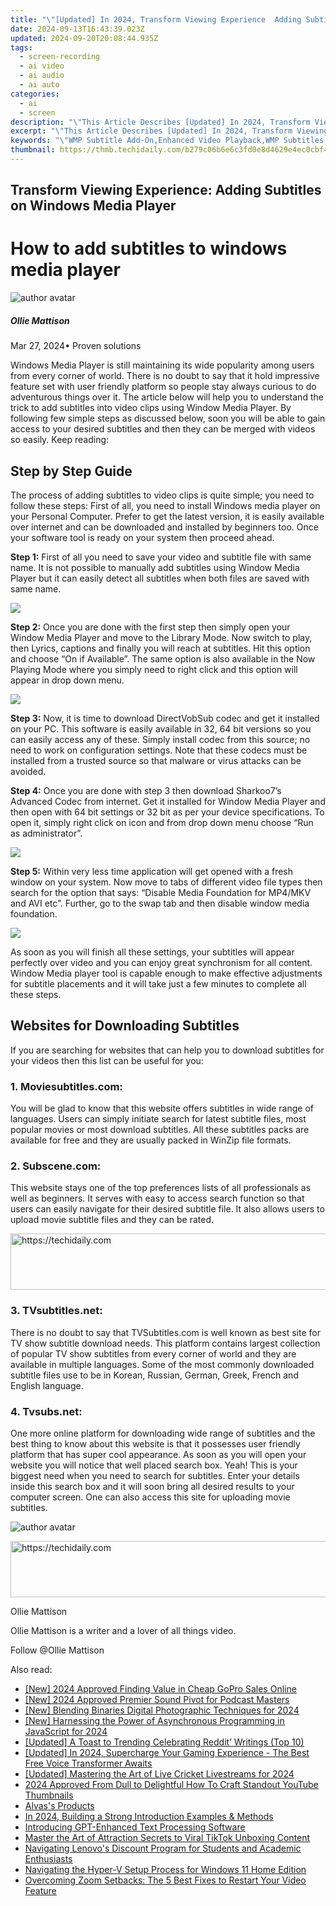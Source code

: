 ```yaml
---
title: "\"[Updated] In 2024, Transform Viewing Experience  Adding Subtitles on Windows Media Player\""
date: 2024-09-13T16:43:39.023Z
updated: 2024-09-20T20:08:44.935Z
tags: 
  - screen-recording
  - ai video
  - ai audio
  - ai auto
categories: 
  - ai
  - screen
description: "\"This Article Describes [Updated] In 2024, Transform Viewing Experience: Adding Subtitles on Windows Media Player\""
excerpt: "\"This Article Describes [Updated] In 2024, Transform Viewing Experience: Adding Subtitles on Windows Media Player\""
keywords: "\"WMP Subtitle Add-On,Enhanced Video Playback,WMP Subtitles Enable,Video Caption Integration,Improved Media Experience,Subtitles for Windows Media Player,Captions in WMP Viewing\""
thumbnail: https://thmb.techidaily.com/b279c06b6e6c3fd0e8d4629e4ec0cbf49c045cc7b02c032f41a1f426c3c24ec8.jpg
---
```


## Transform Viewing Experience: Adding Subtitles on Windows Media Player

# How to add subtitles to windows media player

![author avatar](https://images.wondershare.com/filmora/article-images/ollie-mattison.jpg)

##### Ollie Mattison

 Mar 27, 2024• Proven solutions

Windows Media Player is still maintaining its wide popularity among users from every corner of world. There is no doubt to say that it hold impressive feature set with user friendly platform so people stay always curious to do adventurous things over it. The article below will help you to understand the trick to add subtitles into video clips using Window Media Player. By following few simple steps as discussed below, soon you will be able to gain access to your desired subtitles and then they can be merged with videos so easily. Keep reading:

## Step by Step Guide

The process of adding subtitles to video clips is quite simple; you need to follow these steps: First of all, you need to install Windows media player on your Personal Computer. Prefer to get the latest version, it is easily available over internet and can be downloaded and installed by beginners too. Once your software tool is ready on your system then proceed ahead.

**Step 1:** First of all you need to save your video and subtitle file with same name. It is not possible to manually add subtitles using Window Media Player but it can easily detect all subtitles when both files are saved with same name.

![](https://images.wondershare.com/filmora/article-images/subtitle-wmp-1.jpg)

**Step 2:** Once you are done with the first step then simply open your Window Media Player and move to the Library Mode. Now switch to play, then Lyrics, captions and finally you will reach at subtitles. Hit this option and choose “On if Available”. The same option is also available in the Now Playing Mode where you simply need to right click and this option will appear in drop down menu.

![](https://images.wondershare.com/filmora/article-images/subtitle-wmp-2.jpg)

**Step 3:** Now, it is time to download DirectVobSub codec and get it installed on your PC. This software is easily available in 32, 64 bit versions so you can easily access any of these. Simply install codec from this source; no need to work on configuration settings. Note that these codecs must be installed from a trusted source so that malware or virus attacks can be avoided.

**Step 4:** Once you are done with step 3 then download Sharkoo7’s Advanced Codec from internet. Get it installed for Window Media Player and then open with 64 bit settings or 32 bit as per your device specifications. To open it, simply right click on icon and from drop down menu choose “Run as administrator”.

![](https://images.wondershare.com/filmora/article-images/subtitle-wmp-3.jpg)

**Step 5:** Within very less time application will get opened with a fresh window on your system. Now move to tabs of different video file types then search for the option that says: “Disable Media Foundation for MP4/MKV and AVI etc”. Further, go to the swap tab and then disable window media foundation.

![](https://images.wondershare.com/filmora/article-images/subtitle-wmp-4.jpg)

As soon as you will finish all these settings, your subtitles will appear perfectly over video and you can enjoy great synchronism for all content. Window Media player tool is capable enough to make effective adjustments for subtitle placements and it will take just a few minutes to complete all these steps.

## Websites for Downloading Subtitles

If you are searching for websites that can help you to download subtitles for your videos then this list can be useful for you:

### 1. Moviesubtitles.com:

You will be glad to know that this website offers subtitles in wide range of languages. Users can simply initiate search for latest subtitle files, most popular movies or most download subtitles. All these subtitles packs are available for free and they are usually packed in WinZip file formats.

### 2. Subscene.com:

This website stays one of the top preferences lists of all professionals as well as beginners. It serves with easy to access search function so that users can easily navigate for their desired subtitle file. It also allows users to upload movie subtitle files and they can be rated.

<!-- affiliate ads begin -->
<a href="https://appsumo.8odi.net/c/5597632/2075471/7443" target="_top" id="2075471">
  <img src="//a.impactradius-go.com/display-ad/7443-2075471" border="0" alt="https://techidaily.com" width="728" height="90"/>
</a>
<img height="0" width="0" src="https://appsumo.8odi.net/i/5597632/2075471/7443" style="position:absolute;visibility:hidden;" border="0" />
<!-- affiliate ads end -->

### 3\. TVsubtitles.net:

There is no doubt to say that TVSubtitles.com is well known as best site for TV show subtitle download needs. This platform contains largest collection of popular TV show subtitles from every corner of world and they are available in multiple languages. Some of the most commonly downloaded subtitle files use to be in Korean, Russian, German, Greek, French and English language.

### 4. Tvsubs.net:

One more online platform for downloading wide range of subtitles and the best thing to know about this website is that it possesses user friendly platform that has super cool appearance. As soon as you will open your website you will notice that well placed search box. Yeah! This is your biggest need when you need to search for subtitles. Enter your details inside this search box and it will soon bring all desired results to your computer screen. One can also access this site for uploading movie subtitles.

![author avatar](https://images.wondershare.com/filmora/article-images/ollie-mattison.jpg)

<!-- affiliate ads begin -->
<a href="https://appsumo.8odi.net/c/5597632/2094414/7443" target="_top" id="2094414">
  <img src="//a.impactradius-go.com/display-ad/7443-2094414" border="0" alt="https://techidaily.com" width="728" height="90"/>
</a>
<img height="0" width="0" src="https://appsumo.8odi.net/i/5597632/2094414/7443" style="position:absolute;visibility:hidden;" border="0" />
<!-- affiliate ads end -->

Ollie Mattison

Ollie Mattison is a writer and a lover of all things video.

Follow @Ollie Mattison


<ins class="adsbygoogle"
     style="display:block"
     data-ad-format="autorelaxed"
     data-ad-client="ca-pub-7571918770474297"
     data-ad-slot="1223367746"></ins>



<ins class="adsbygoogle"
     style="display:block"
     data-ad-client="ca-pub-7571918770474297"
     data-ad-slot="8358498916"
     data-ad-format="auto"
     data-full-width-responsive="true"></ins>


<span class="atpl-alsoreadstyle">Also read:</span>
<div><ul>
<li><a href="https://fox-hovers.techidaily.com/new-2024-approved-finding-value-in-cheap-gopro-sales-online/"><u>[New] 2024 Approved Finding Value in Cheap GoPro Sales Online</u></a></li>
<li><a href="https://fox-hovers.techidaily.com/new-2024-approved-premier-sound-pivot-for-podcast-masters/"><u>[New] 2024 Approved Premier Sound Pivot for Podcast Masters</u></a></li>
<li><a href="https://fox-hovers.techidaily.com/new-blending-binaries-digital-photographic-techniques-for-2024/"><u>[New] Blending Binaries Digital Photographic Techniques for 2024</u></a></li>
<li><a href="https://eaxpv-info.techidaily.com/new-harnessing-the-power-of-asynchronous-programming-in-javascript-for-2024/"><u>[New] Harnessing the Power of Asynchronous Programming in JavaScript for 2024</u></a></li>
<li><a href="https://extra-tips.techidaily.com/updated-a-toast-to-trending-celebrating-reddit-writings-top-10/"><u>[Updated] A Toast to Trending Celebrating Reddit’ Writings (Top 10)</u></a></li>
<li><a href="https://fox-hovers.techidaily.com/updated-in-2024-supercharge-your-gaming-experience-the-best-free-voice-transformer-awaits/"><u>[Updated] In 2024, Supercharge Your Gaming Experience - The Best Free Voice Transformer Awaits</u></a></li>
<li><a href="https://fox-hovers.techidaily.com/updated-mastering-the-art-of-live-cricket-livestreams-for-2024/"><u>[Updated] Mastering the Art of Live Cricket Livestreams for 2024</u></a></li>
<li><a href="https://youtube-data.techidaily.com/approved-from-dull-to-delightful-how-to-craft-standout-youtube-thumbnails/"><u>2024 Approved From Dull to Delightful How To Craft Standout YouTube Thumbnails</u></a></li>
<li><a href="https://tools.techidaily.com/alvas/products/"><u>Alvas's Products</u></a></li>
<li><a href="https://extra-hints.techidaily.com/in-2024-building-a-strong-introduction-examples-and-methods/"><u>In 2024, Building a Strong Introduction Examples & Methods</u></a></li>
<li><a href="https://tech-revival.techidaily.com/introducing-gpt-enhanced-text-processing-software/"><u>Introducing GPT-Enhanced Text Processing Software</u></a></li>
<li><a href="https://fox-hovers.techidaily.com/master-the-art-of-attraction-secrets-to-viral-tiktok-unboxing-content/"><u>Master the Art of Attraction Secrets to Viral TikTok Unboxing Content</u></a></li>
<li><a href="https://techno-recovery.techidaily.com/navigating-lenovos-discount-program-for-students-and-academic-enthusiasts/"><u>Navigating Lenovo's Discount Program for Students and Academic Enthusiasts</u></a></li>
<li><a href="https://win11-tips.techidaily.com/navigating-the-hyper-v-setup-process-for-windows-11-home-edition/"><u>Navigating the Hyper-V Setup Process for Windows 11 Home Edition</u></a></li>
<li><a href="https://win-solutions.techidaily.com/overcoming-zoom-setbacks-the-5-best-fixes-to-restart-your-video-feature/"><u>Overcoming Zoom Setbacks: The 5 Best Fixes to Restart Your Video Feature</u></a></li>
</ul></div>

